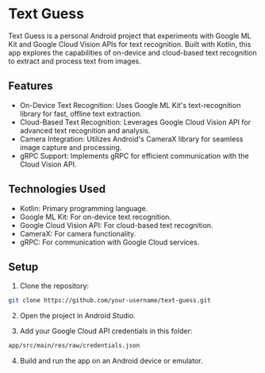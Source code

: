 # Text Guess

Text Guess is a personal Android project that experiments with Google ML Kit and Google Cloud Vision APIs for text recognition. Built with Kotlin, this app explores the capabilities of on-device and cloud-based text recognition to extract and process text from images.

## Features

- On-Device Text Recognition: Uses Google ML Kit's text-recognition library for fast, offline text extraction.
- Cloud-Based Text Recognition: Leverages Google Cloud Vision API for advanced text recognition and analysis.
- Camera Integration: Utilizes Android's CameraX library for seamless image capture and processing.
- gRPC Support: Implements gRPC for efficient communication with the Cloud Vision API.

## Technologies Used

- Kotlin: Primary programming language.
- Google ML Kit: For on-device text recognition.
- Google Cloud Vision API: For cloud-based text recognition.
- CameraX: For camera functionality.
- gRPC: For communication with Google Cloud services.

## Setup

1. Clone the repository:

```bash
git clone https://github.com/your-username/text-guess.git
```

2. Open the project in Android Studio.

3. Add your Google Cloud API credentials in this folder:

```bash
app/src/main/res/raw/credentials.json
```

4. Build and run the app on an Android device or emulator.
